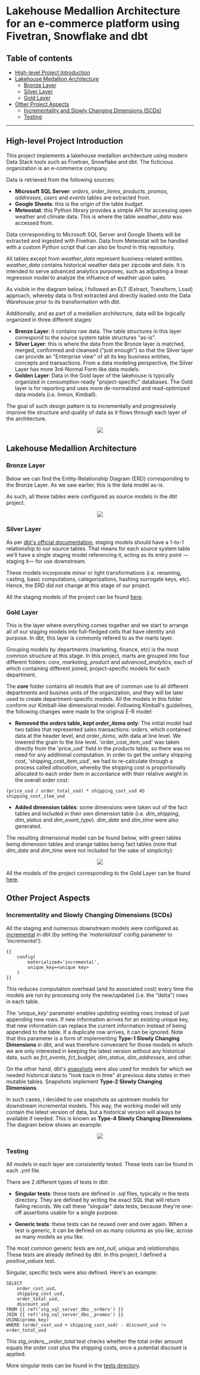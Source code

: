 # Lakehouse Medallion Architecture for an e-commerce platform using Fivetran, Snowflake and dbt

## Table of contents

* [High-level Project Introduction](https://github.com/demiguel122/lakehouse_ELT_e-commerce?tab=readme-ov-file#high-level-project-introduction)
* [Lakehouse Medallion Architecture](https://github.com/demiguel122/lakehouse_ELT_e-commerce?tab=readme-ov-file#lakehouse-medallion-architecture)
  * [Bronze Layer](https://github.com/demiguel122/lakehouse_ELT_e-commerce?tab=readme-ov-file#bronze-layer)
  * [Silver Layer](https://github.com/demiguel122/lakehouse_ELT_e-commerce?tab=readme-ov-file#silver-layer)
  * [Gold Layer](https://github.com/demiguel122/lakehouse_ELT_e-commerce?tab=readme-ov-file#gold-layer)
* [Other Project Aspects](https://github.com/demiguel122/lakehouse_ELT_e-commerce?tab=readme-ov-file#other-project-aspects)
  * [Incrementality and Slowly Changing Dimensions (SCDs)](https://github.com/demiguel122/lakehouse_ELT_e-commerce?tab=readme-ov-file#incrementality-and-slowly-changing-dimensions-scds)
  * [Testing](https://github.com/demiguel122/lakehouse_ELT_e-commerce?tab=readme-ov-file#testing)
-------------------

## High-level Project Introduction

This project implements a lakehouse medallion architecture using modern Data Stack tools such as Fivetran, Snowflake and dbt. The ficticious organization is an e-commerce company.

Data is retrieved from the following sources:

- **Microsoft SQL Server**: _orders_, _order_items_, _products_, _promos_, _addresses_, _users_ and _events_ tables are extracted from. 
- **Google Sheets**: this is the origin of the table _budget_.
- **Meteostat**: this Python library provides a simple API for accessing open weather and climate data. This is where the table _weather_data_ was accessed from.

Data corresponding to Microsoft SQL Server and Google Sheets will be extracted and ingested with Fivetran. Data from Meteostat will be handled with a custom Python script that can also be found in this repository.

All tables except from _weather_data_ represent business-related entities. _weather_data_ contains historical weather data per zipcode and date. It is intended to serve advanced analytics purposes, such as adjusting a linear regression model to analyze the influence of weather upon sales.

As visible in the diagram below, I followed an ELT (Extract, Transform, Load) approach, whereby data is first extracted and directly loaded onto the Data Warehouse prior to its transformation with dbt. 

Additionally, and as part of a medallion architecture, data will be logically organized in three different stages: 
- **Bronze Layer**: it contains raw data. The table structures in this layer correspond to the source system table structures "as-is".
- **Silver Layer**: this is where the data from the Bronze layer is matched, merged, conformed and cleansed ("just enough") so that the Silver layer can provide an "Enterprise view" of all its key business entities, concepts and transactions. From a data modeling perspective, the Silver Layer has more 3rd-Normal Form like data models.
- **Golden Layer**: Data in the Gold layer of the lakehouse is typically organized in consumption-ready "project-specific" databases. The Gold layer is for reporting and uses more de-normalized and read-optimized data models (i.e. Inmon, Kimball).

The goal of such design pattern is to incrementally and progressively improve the structure and quality of data as it flows through each layer of the architecture.

<p align="center">
  <img src="https://github.com/demiguel122/ELT_Snowflake_dbt_e-commerce/assets/144360549/64eeb717-2349-44e6-91de-8ad2d68dbbc4.png">
</p>

## Lakehouse Medallion Architecture

### Bronze Layer

Below we can find the Entity-Relationship Diagram (ERD) corresponding to the Bronze Layer. As we saw earlier, this is the data model as-is.

As such, all these tables were configured as source models in the dbt project.

<p align="center">
  <img src="https://github.com/demiguel122/ELT_Snowflake_dbt_e-commerce/assets/144360549/1a3f9621-4613-4171-9883-0168dea25dd0.png">
</p>

### Silver Layer

As per [dbt's official documentation](https://docs.getdbt.com/best-practices/how-we-structure/2-staging), staging models should have a 1-to-1 relationship to our source tables. That means for each source system table we’ll have a single staging model referencing it, acting as its entry point —staging it— for use downstream.

These models incorporate minor or light transformations (i.e. renaming, casting, basic computations, categorizations, hashing surrogate keys, etc). Hence, the ERD did not change at this stage of our project.

All the staging models of the project can be found [here](https://github.com/demiguel122/lakehouse_ELT_e-commerce/tree/main/models/staging).

### Gold Layer

This is the layer where everything comes together and we start to arrange all of our staging models into full-fledged cells that have identity and purpose. In dbt, this layer is commonly refered to as the marts layer. 

Grouping models by departments (marketing, finance, etc) is the most common structure at this stage. In this project, marts are grouped into four different folders: _core_, _marketing_, _product_ and _advanced_analytics_, each of which containing different joined, project-specific models for each department.

The **_core_** folder contains all models that are of common use to all different departments and busines units of the organization, and they will be later used to create department-specific models. All the models in this folder conform our Kimball-like dimensional model. Following Kimball's guidelines, the following changes were made to the original E-R model:

- **Removed the _orders_ table, kept _order_items_ only**: The initial model had two tables that represented sales transactions: _orders_, which contained data at the header level, and _order_items_, with data at line level. We lowered the grain to the line level. 'order_cost_item_usd' was taken directly from the 'price_usd' field in the _products_ table, so there was no need for any additional computation. In order to get the unitary shipping cost, 'shipping_cost_item_usd', we had to re-calculate through a process called _allocation_, whereby the shipping cost is proportionally allocated to each order item in accordance with their relative weight in the overall order cost:
```
(price_usd / order_total_usd) * shipping_cost_usd AS shipping_cost_item_usd
```
- **Added dimension tables**: some dimensions were taken out of the fact tables and included in their own dimension table (i.e. _dim_shipping_, _dim_status_ and _dim_event_type_). _dim_date_ and _dim_time_ were also generated.

The resulting dimensional model can be found below, with green tables being dimension tables and orange tables being fact tables (note that _dim_date_ and _dim_time_ were not included for the sake of simplicity):

<p align="center">
  <img src="https://github.com/demiguel122/lakehouse_ELT_e-commerce/assets/144360549/5f18bf14-a05e-476b-9832-4e4dd047878c.png">
</p>

All the models of the project corresponding to the Gold Layer can be found [here](https://github.com/demiguel122/lakehouse_ELT_e-commerce/tree/main/models/marts).

## Other Project Aspects

### Incrementality and Slowly Changing Dimensions (SCDs)

All the staging and numerous downstream models were configured as [incremental](https://docs.getdbt.com/docs/build/incremental-models) in dbt (by setting the _'materialized'_ config parameter to _'incremental'_):

```
{{
    config(
        materialized='incremental',
        unique_key=<unique key>
    )
}}
```

This reduces computation overhead (and its associated cost) every time the models are run by processing only the new/updated (i.e. the "delta") rows in each table.

The _'unique_key'_ parameter enables _updating_ existing rows instead of just appending new rows. If new information arrives for an existing unique key, that new information can replace the current information instead of being appended to the table. If a duplicate row arrives, it can be ignored. Note that this parameter is a form of implementing **Type-1 Slowly Changing Dimensions** in dbt, and was therefore convenient for those models in which we are only interested in keeping the latest version without any historical data, such as _fct_events_, _fct_budget_, _dim_status_, _dim_addresses_, and other.

On the other hand, dbt's [snapshots](https://docs.getdbt.com/docs/build/snapshots) were also used for models for which we needed historical data to "look back in time" at previous data states in their mutable tables. Snapshots implement **Type-2 Slowly Changing Dimensions**.

In such cases, I decided to use snapshots as upstream models for downstream incremental models. This way, the working model will only contain the latest version of data, but a historical version will always be available if needed. This is known as **Type-4 Slowly Changing Dimensions**. The diagram below shows an example:

<p align="center">
  <img src="https://github.com/demiguel122/lakehouse_ELT_e-commerce/assets/144360549/a83479ee-4d45-4126-be19-a606a72e4670.png">
</p>

### Testing

All models in each layer are consistently tested. These tests can be found in each .yml file. 

There are 2 different types of tests in dbt:

- **Singular tests**: these tests are defined in .sql files, typically in the tests directory. They are defined by writing the exact SQL that will return failing records. We call these "singular" data tests, because they're one-off assertions usable for a single purpose.

- **Generic tests**: these tests can be reused over and over again. When a test is generic, it can be defined on as many columns as you like, across as many models as you like.

The most common generic tests are _not_null_, _unique_ and _relationships_. These tests are already defined by dbt. In this project, I defined a _positive_values_ test.

Singular, specific tests were also defined. Here's an example:

```
SELECT
    order_cost_usd,
    shipping_cost_usd,
    order_total_usd,
    discount_usd
FROM {{ ref('stg_sql_server_dbo__orders') }}
JOIN {{ ref('stg_sql_server_dbo__promos') }}
USING(promo_key)
WHERE (order_cost_usd + shipping_cost_usd) - discount_usd != order_total_usd
```

This _stg_orders__order_total_ test checks whether the total order amount equals the order cost plus the shipping costs, once a potential discount is applied.

More singular tests can be found in the [tests directory](https://github.com/demiguel122/lakehouse_ELT_e-commerce/tree/main/tests).
